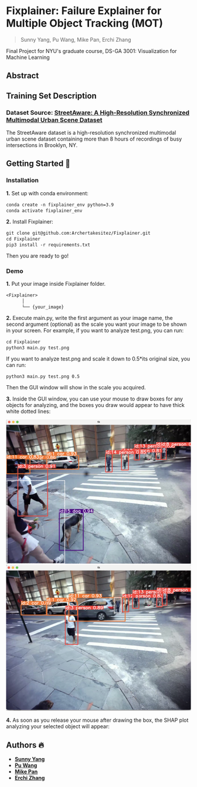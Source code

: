 # Fixplainer: Failure Explainer for Multiple Object Tracking (MOT)
> Sunny Yang, Pu Wang, Mike Pan, Erchi Zhang

Final Project for NYU's graduate course, DS-GA 3001: Visualization for Machine Learning
## Abstract
## Training Set Description
### Dataset Source: [StreetAware: A High-Resolution Synchronized Multimodal Urban Scene Dataset](https://drive.google.com/drive/u/1/folders/1BPtiIF8gBOoZANAGkwDjJUYakpCUYHM1)
The StreetAware dataset is a high-resolution synchronized multimodal urban scene dataset containing more than 8 hours of recordings of busy intersections in Brooklyn, NY.
## Getting Started 🚀
### Installation
**1.** Set up with conda environment:
```
conda create -n fixplainer_env python=3.9
conda activate fixplainer_env
```

**2.** Install Fixplainer:
```
git clone git@github.com:Archertakesitez/Fixplainer.git
cd Fixplainer
pip3 install -r requirements.txt
```

Then you are ready to go!

### Demo
**1.** Put your image inside Fixplainer folder.
```
<Fixplainer>
      │ 
      └── {your_image}
```

**2.** Execute main.py, write the first argument as your image name, the second argument (optional) as the scale you want your image to be shown in your screen. For example, if you want to analyze test.png, you can run:
```
cd Fixplainer
python3 main.py test.png
```
   If you want to analyze test.png and scale it down to 0.5*its original size, you can run:
```
python3 main.py test.png 0.5
```
Then the GUI window will show in the scale you acquired.

**3.** Inside the GUI window, you can use your mouse to draw boxes for any objects for analyzing, and the boxes you draw would appear to have thick white dotted lines:
<p align="center">
  <img src="https://github.com/Archertakesitez/Fixplainer/blob/main/readme_sources/example2.png" alt="example2" width="600"/>
  <img src="https://github.com/Archertakesitez/Fixplainer/blob/main/readme_sources/example1.png" alt="example1" width="600"/>
</p>

**4.** As soon as you release your mouse after drawing the box, the SHAP plot analyzing your selected object will appear:

## Authors 🔥
- **[Sunny Yang](https://github.com/crimsonsunny22)**
- **[Pu Wang](https://github.com/Puw242)**
- **[Mike Pan](https://github.com/Leo10101010)**
- **[Erchi Zhang](https://github.com/Archertakesitez)**

